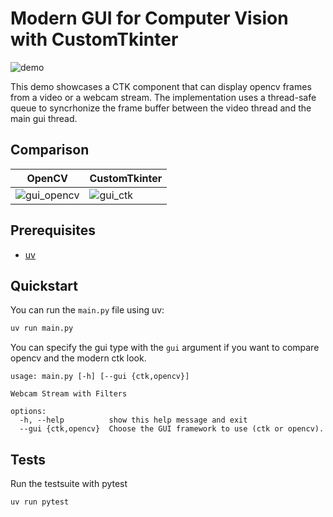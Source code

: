 # Modern GUI for Computer Vision with CustomTkinter

![demo](https://github.com/user-attachments/assets/c8600663-3b1d-489d-a144-56179f811cc3)

This demo showcases a CTK component that can display opencv frames from a video or a webcam stream.
The implementation uses a thread-safe queue to syncrhonize the frame buffer between the video thread and the main gui thread.

## Comparison

| OpenCV    | CustomTkinter |
| -------- | ------- |
| ![gui_opencv](https://github.com/user-attachments/assets/ad916bc7-73a5-48bf-8ad2-7f70ad1b14c1) | ![gui_ctk](https://github.com/user-attachments/assets/908de05b-bbf2-43c6-8f67-1037627c38ad) |


## Prerequisites

- [uv](https://docs.astral.sh/uv/)

## Quickstart

You can run the `main.py` file using uv:

```bash
uv run main.py
```

You can specify the gui type with the `gui` argument if you want to compare opencv and the modern ctk look.

```
usage: main.py [-h] [--gui {ctk,opencv}]

Webcam Stream with Filters

options:
  -h, --help          show this help message and exit
  --gui {ctk,opencv}  Choose the GUI framework to use (ctk or opencv).
```

## Tests

Run the testsuite with pytest

```bash
uv run pytest
```
